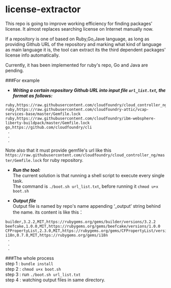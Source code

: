 # license-extractor

This repo is going to improve working efficiency for finding packages' license. It almost replaces searching license on Internet manually now.

If a repository is one of based on Ruby,Go,Jave language, as long as providing Github URL of the repository and marking what kind of language as main language it is, the tool can extract its the third dependent packages' license info automatically.

Currently, it has been implemented for ruby's repo, Go and Java are pending.

###For example

- ***Writing a certain repository Github URL into input file `url_list.txt`, the format as follows:***    
```
ruby,https://raw.githubusercontent.com/cloudfoundry/cloud_controller_ng/master/Gemfile.lock
ruby,https://raw.githubusercontent.com/cloudfoundry-attic/vcap-services-base/master/Gemfile.lock
ruby,https://raw.githubusercontent.com/cloudfoundry/ibm-websphere-liberty-buildpack/master/Gemfile.lock
go,https://github.com/cloudfoundry/cli
 .
 .
 .
```
Note also that it must provide gemfile's url like this `https://raw.githubusercontent.com/cloudfoundry/cloud_controller_ng/master/Gemfile.lock`  for ruby repository.

- ***Run the tool:***  
The current solution is that running a shell script to execute every single task.  
The command is `./boot.sh url_list.txt`, before running it `chmod u+x boot.sh`  

- ***Output file***  
Output file is named by repo's name appending ‘_output’ string behind the name. its content is like this：  
```
builder,3.2.2,MIT,https://rubygems.org/gems/builder/versions/3.2.2
beefcake,1.0.0,MIT,https://rubygems.org/gems/beefcake/versions/1.0.0
CFPropertyList,2.3.0,MIT,https://rubygems.org/gems/CFPropertyList/versions/2.3.0
i18n,0.7.0,MIT,https://rubygems.org/gems/i18n
 .
 .
 .
```

###The whole process  
step 1 : `bundle install`  
step 2 : `chmod u+x boot.sh`  
step 3 : run `./boot.sh url_list.txt`  
step 4 : watching output files in same directory.   

